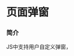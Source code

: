 # 页面弹窗



### 简介

JS中支持用户自定义弹窗，<dialog/>组件作为容器组件，用户可以自定义弹窗的样式和布局。本示例完成了添加和删除联系人功能，在添加和删除时使用自定义弹窗来实现。

### 使用说明

1.点击**添加联系人**会弹出添加联系人弹窗，点击**确定**会添加该联系人，点击**取消**则取消添加。

2.在添加的联系人列表中，点击**删除**，会弹出确认弹窗，点击**删除**则会将此联系人从列表中删除，点击**取消**则取消删除操作。

### 约束与限制

1.本示例支持标准系统上运行。

2.本示例需要使用3.0.0.901及以上的DevEco Studio版本才可编译运行。
